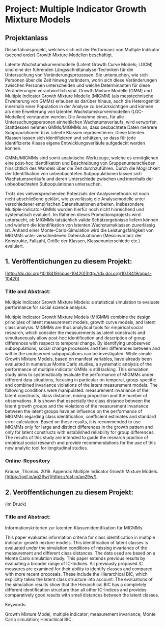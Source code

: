 # Project: Multiple Indicator Growth Mixture Models
## Projektanlass
Dissertationsprojekt, welches sich mit der Performanz von Multiple Indikator (second order) Growth Mixture Modellen
beschäftigt.

Latente Wachstumskurvenmodelle (Latent Growth Curve Models; LGCM) sind eine der führenden Längsschnittanalyse-Techniken für die Untersuchung von Veränderungsprozessen. Sie untersuchen, wie sich Personen über die Zeit hinweg verändern, worin sich diese Veränderungen zwischen Personen unterscheiden und welche Determinanten für diese Veränderungen verantwortlich sind.
Growth Mixture Modelle (GMM) und Multiple Indicator Growth Mixture Modelle (MIGMM) (als messtechnische Erweiterung von GMMs) erlauben es darüber hinaus, auch die Heterogenität innerhalb einer Population in der Analyse zu berücksichtigen und können als eine Erweiterung von latenten Wachstumskurvenmodellen (LGC-Modellen) verstanden werden. Die Annahme eines, für alle Untersuchungspersonen einheitlichen Wachstumsverlaufs, wird verworfen. Stattdessen nehmen GMMs/MIGMMs an, dass beobachtete Daten mehrere Subpopulationen bzw. latente Klassen repräsentieren. Diese latenten Klassen lassen sich identifizieren und schätzen, so dass für jede identifizierte Klasse eigene Entwicklungsverläufe aufgedeckt werden können.

GMMs/MIGMMs sind somit analytische Werkzeuge, welche es ermöglichen eine post-hoc Identifikation und Beschreibung von Gruppenunterschieden hinsichtlich des Wandels über die Zeit durchzuführen. Durch die Möglichkeit der Identifikation von unbeobachteten Subpopulationen lassen sich Wachstumsverläufe und deren Unterschiede zwischen und innerhalb der unbeobachteten Subpopulationen untersuchen.

Trotz des vielversprechenden Potenzials der Analysemethodik ist noch nicht abschließend geklärt, wie zuverlässig die Analysemodelle unter verschiedener empirischen Datensituationen arbeiten. Insbesondere Multiple-Indicator-GMMs wurden hierfür noch nicht hinreichend und systematisch evaluiert.
Im Rahmen dieses Promotionsprojekts wird untersucht, ob MIGMMs tatsächlich valide Schätzergebnisse liefern können und wiefern die Identifikation von latenten Wachstumsklassen zuverlässig ist. Anhand einer Monte-Carlo-Simulation wird die Leistungsfähigkeit von MIGMMs unter verschiedenen Datensituationen (Messinvarianz der Konstrukte, Fallzahl, Größe der Klassen, Klassenunterschiede etc.) evaluiert. 

## 1. Veröffentlichungen zu diesem Projekt:
[http://dx.doi.org/10.18419/opus-10420](http://dx.doi.org/10.18419/opus-10420)

### Title and Abstract:

Multiple Indicator Growth Mixture Models: a statistical simulation to evaluate performance for social science analysis.

Multiple Indicator Growth Mixture Models (MIGMM) combine the design principles of latent measurement models, growth curve models, and latent class analysis.
MIGMMs are thus analytical tools for empirical social research, which consider the measurements as latent constructs and simultaneously allow post-hoc identification and description of group differences with respect to temporal change. By identifying unobserved subpopulations, social change processes and their differences between and within the unobserved subpopulations can be investigated. While simple Growth Mixture Models, based on manifest variables, have already been evaluated in numerous Monte Carlo studies, a systematic analysis of the performance of multiple indicator GMMs is still lacking.
This simulation study aims to systematically evaluate the performance of MIGMMs under different data situations, focusing in particular on temporal, group-specific and combined invariance violations of the latent measurement models.
The following conditions were manipulated: measurement invariance of the latent constructs, class distance, mixing proportion and the number of observations. It is shown that especially the class distance between the latent growth groups and the violations of the measurement invariance between the latent groups have an influence on the performance of MIGMMs regarding class identification, coefficient estimates and standard error calculation. Based on these results, it is recommended to use MIGMMs only for large and distinct differences in the growth pattern and only for latent constructs with established reliability for group differences. The results of this study are intended to guide the research practice of empirical social research and provide recommendations for the use of this new analytic tool for longitudinal studies.

### Online-Repository
Krause, Thomas. 2019. Appendix Multiple Indicator Growth Mixture Models. [https://osf.io/aq29w/](https://osf.io/aq29w/).

## 2. Veröffentlichungen zu diesem Projekt:
(im Druck)

### Title and Abstract:

Informationskriterien zur latenten Klassenidentifikation für MIGMMs.

This paper evaluates information criteria for class identification in multiple indicator growth mixture models. This identification of latent classes is evaluated under the simulation conditions of missing invariance of the measurement and different class distances. The data used are based on a Monte Carlo simulation study. This paper extends previous results by evaluating a broader range of IC-Indices. All previously proposed IC measures are examined for their ability to identify classes and compared with more recent proposals. These include the Hierarchical BIC, which explicitly takes the latent class structure into account.
The evaluations of the simulation results show that the Hierarchical BIC has a completely different identification structure than all other IC-Indices and provides comparatively good results with small distances between the latent classes. 

Keywords:

Growth Mixture Model; multiple indicator; measurement invariance; Monte Carlo simulation; Hierachical BIC.
